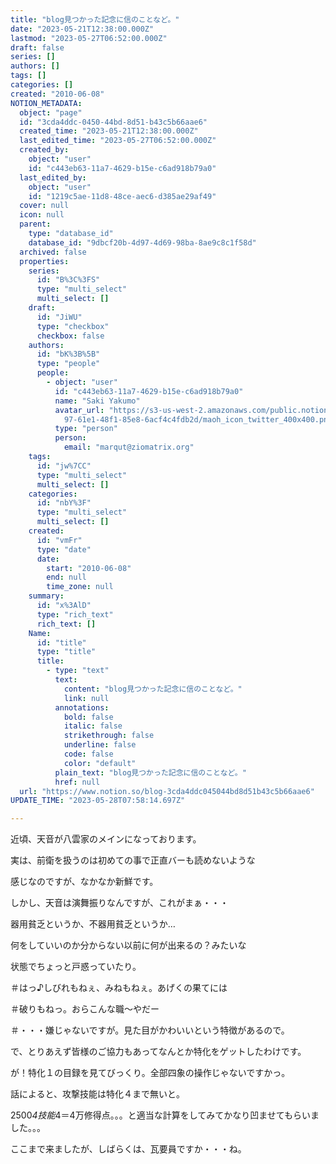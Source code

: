 ```yaml
---
title: "blog見つかった記念に信のことなど。"
date: "2023-05-21T12:38:00.000Z"
lastmod: "2023-05-27T06:52:00.000Z"
draft: false
series: []
authors: []
tags: []
categories: []
created: "2010-06-08"
NOTION_METADATA:
  object: "page"
  id: "3cda4ddc-0450-44bd-8d51-b43c5b66aae6"
  created_time: "2023-05-21T12:38:00.000Z"
  last_edited_time: "2023-05-27T06:52:00.000Z"
  created_by:
    object: "user"
    id: "c443eb63-11a7-4629-b15e-c6ad918b79a0"
  last_edited_by:
    object: "user"
    id: "1219c5ae-11d8-48ce-aec6-d385ae29af49"
  cover: null
  icon: null
  parent:
    type: "database_id"
    database_id: "9dbcf20b-4d97-4d69-98ba-8ae9c8c1f58d"
  archived: false
  properties:
    series:
      id: "B%3C%3FS"
      type: "multi_select"
      multi_select: []
    draft:
      id: "JiWU"
      type: "checkbox"
      checkbox: false
    authors:
      id: "bK%3B%5B"
      type: "people"
      people:
        - object: "user"
          id: "c443eb63-11a7-4629-b15e-c6ad918b79a0"
          name: "Saki Yakumo"
          avatar_url: "https://s3-us-west-2.amazonaws.com/public.notion-static.com/3ad1c4\
            97-61e1-48f1-85e8-6acf4c4fdb2d/maoh_icon_twitter_400x400.png"
          type: "person"
          person:
            email: "marqut@ziomatrix.org"
    tags:
      id: "jw%7CC"
      type: "multi_select"
      multi_select: []
    categories:
      id: "nbY%3F"
      type: "multi_select"
      multi_select: []
    created:
      id: "vmFr"
      type: "date"
      date:
        start: "2010-06-08"
        end: null
        time_zone: null
    summary:
      id: "x%3AlD"
      type: "rich_text"
      rich_text: []
    Name:
      id: "title"
      type: "title"
      title:
        - type: "text"
          text:
            content: "blog見つかった記念に信のことなど。"
            link: null
          annotations:
            bold: false
            italic: false
            strikethrough: false
            underline: false
            code: false
            color: "default"
          plain_text: "blog見つかった記念に信のことなど。"
          href: null
  url: "https://www.notion.so/blog-3cda4ddc045044bd8d51b43c5b66aae6"
UPDATE_TIME: "2023-05-28T07:58:14.697Z"

---
```

<link rel="stylesheet" href="https://cdn.jsdelivr.net/npm/katex@0.16.2/dist/katex.min.css" integrity="sha384-bYdxxUwYipFNohQlHt0bjN/LCpueqWz13HufFEV1SUatKs1cm4L6fFgCi1jT643X" crossorigin="anonymous">


近頃、天音が八雲家のメインになっております。


実は、前衛を扱うのは初めての事で正直バーも読めないような


感じなのですが、なかなか新鮮です。


しかし、天音は演舞振りなんですが、これがまぁ・・・


器用貧乏というか、不器用貧乏というか…


何をしていいのか分からない以前に何が出来るの？みたいな


状態でちょっと戸惑っていたり。


＃はっ♪しびれもねぇ、みねもねぇ。あげくの果てには


＃破りもねっ。おらこんな職〜やだー


＃・・・嫌じゃないですが。見た目がかわいいという特徴があるので。


で、とりあえず皆様のご協力もあってなんとか特化をゲットしたわけです。


が！特化１の目録を見てびっくり。全部四象の操作じゃないですかっ。


話によると、攻撃技能は特化４まで無いと。


2500*4技能*4＝4万修得点。。。と適当な計算をしてみてかなり凹ませてもらいました。。。


ここまで来ましたが、しばらくは、瓦要員ですか・・・ね。

